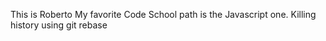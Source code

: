 This is Roberto
My favorite Code School path is the Javascript one.
Killing history using git rebase

